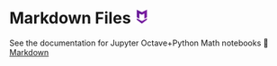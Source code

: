 # Markdown Files <img src="docs/_media/markdown.png" alt="drawing" width="25"/>
See the documentation for Jupyter Octave+Python Math notebooks :link: [Markdown](docs/Studies/Services/JupyterOctavePythonMath/Other/Markdown.md) 